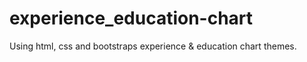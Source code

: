 # experience_education-chart
Using html, css and bootstraps experience &amp; education chart themes.
